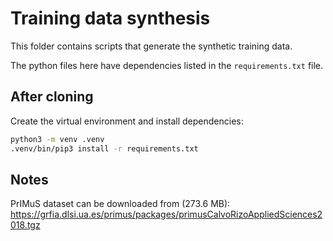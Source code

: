 # Training data synthesis

This folder contains scripts that generate the synthetic training data.

The python files here have dependencies listed in the `requirements.txt` file.


## After cloning

Create the virtual environment and install dependencies:

```bash
python3 -m venv .venv
.venv/bin/pip3 install -r requirements.txt
```


## Notes

PrIMuS dataset can be downloaded from (273.6 MB):
https://grfia.dlsi.ua.es/primus/packages/primusCalvoRizoAppliedSciences2018.tgz

